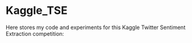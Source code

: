 # Kaggle_TSE
Here stores my code and experiments for this Kaggle Twitter Sentiment Extraction competition: 
